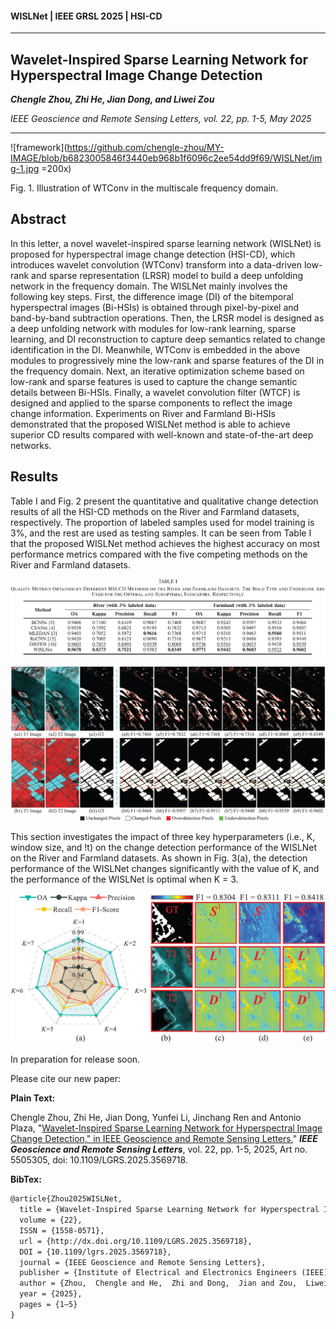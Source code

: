 #### WISLNet | IEEE GRSL 2025 | HSI-CD
---
## Wavelet-Inspired Sparse Learning Network for Hyperspectral Image Change Detection

***Chengle Zhou, Zhi He, Jian Dong, and Liwei Zou***

*IEEE Geoscience and Remote Sensing Letters, vol. 22, pp. 1-5, May 2025*

---

![framework](https://github.com/chengle-zhou/MY-IMAGE/blob/b6823005846f3440eb968b1f6096c2ee54dd9f69/WISLNet/img-1.jpg =200x)

Fig. 1. Illustration of WTConv in the multiscale frequency domain.



## Abstract

In this letter, a novel wavelet-inspired sparse learning network (WISLNet) is proposed for hyperspectral image change detection (HSI-CD), which introduces wavelet convolution (WTConv) transform into a data-driven low-rank and sparse representation (LRSR) model to build a deep unfolding network in the frequency domain. The WISLNet mainly involves the following key steps. First, the difference image (DI) of the bitemporal hyperspectral images (Bi-HSIs) is obtained through pixel-by-pixel and band-by-band subtraction operations. Then, the LRSR model is designed as a deep unfolding network with modules for low-rank learning, sparse learning, and DI reconstruction to capture deep semantics related to change identification in the DI. Meanwhile, WTConv is embedded in the above modules to progressively mine the low-rank and sparse features of the DI in the frequency domain. Next, an iterative optimization scheme based on low-rank and sparse features is used to capture the change semantic details between Bi-HSIs. Finally, a wavelet convolution filter (WTCF) is designed and applied to the sparse components to reflect the image change information. Experiments on River and Farmland Bi-HSIs demonstrated that the proposed WISLNet method is able to achieve superior CD results compared with well-known and state-of-the-art deep networks.


## Results
Table I and Fig. 2 present the quantitative and qualitative change detection results of all the HSI-CD methods on the River and Farmland datasets, respectively. The proportion of labeled samples used for model training is 3%, and the rest are used as testing samples. It can be seen from Table I that the proposed WISLNet method achieves the highest accuracy on most performance metrics compared with the five competing methods on the River and Farmland datasets.

![Table](https://github.com/chengle-zhou/MY-IMAGE/blob/b6823005846f3440eb968b1f6096c2ee54dd9f69/WISLNet/img-2.jpg)

![Fig2](https://github.com/chengle-zhou/MY-IMAGE/blob/b6823005846f3440eb968b1f6096c2ee54dd9f69/WISLNet/img-3.jpg)

This section investigates the impact of three key hyperparameters (i.e., K, window size, and !t) on the change detection performance of the WISLNet on the River and Farmland datasets. As shown in Fig. 3(a), the detection performance of the WISLNet changes significantly with the value of K, and the performance of the WISLNet is optimal when K = 3.

![Fig3](https://github.com/chengle-zhou/MY-IMAGE/blob/b6823005846f3440eb968b1f6096c2ee54dd9f69/WISLNet/img-4.jpg)



In preparation for release soon.

Please cite our new paper:

**Plain Text:**

Chengle Zhou, Zhi He, Jian Dong, Yunfei Li, Jinchang Ren and Antonio Plaza, "[Wavelet-Inspired Sparse Learning Network for Hyperspectral Image Change Detection," in IEEE Geoscience and Remote Sensing Letters](https://ieeexplore.ieee.org/document/11003059)," ***IEEE Geoscience and Remote Sensing Letters***, vol. 22, pp. 1-5, 2025, Art no. 5505305, doi: 10.1109/LGRS.2025.3569718.

**BibTex:**

```latex
@article{Zhou2025WISLNet,
  title = {Wavelet-Inspired Sparse Learning Network for Hyperspectral Image Change Detection},
  volume = {22},
  ISSN = {1558-0571},
  url = {http://dx.doi.org/10.1109/LGRS.2025.3569718},
  DOI = {10.1109/lgrs.2025.3569718},
  journal = {IEEE Geoscience and Remote Sensing Letters},
  publisher = {Institute of Electrical and Electronics Engineers (IEEE)},
  author = {Zhou,  Chengle and He,  Zhi and Dong,  Jian and Zou,  Liwei},
  year = {2025},
  pages = {1–5}
}
```

